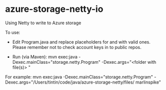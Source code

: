 # azure-storage-netty-io

Using Netty to write to Azure storage

To use:

- Edit Program.java and replace placeholders for and with valid ones. Please remember not to check account keys in to public repos.

- Run (via Maven): mvn exec:java -Dexec.mainClass="storage.netty.Program" -Dexec.args="<folder with file(s)> "

For example: mvn exec:java -Dexec.mainClass="storage.netty.Program" -Dexec.args="/Users/tintin/code/java/azure-storage-netty/files/ marlinspike"
